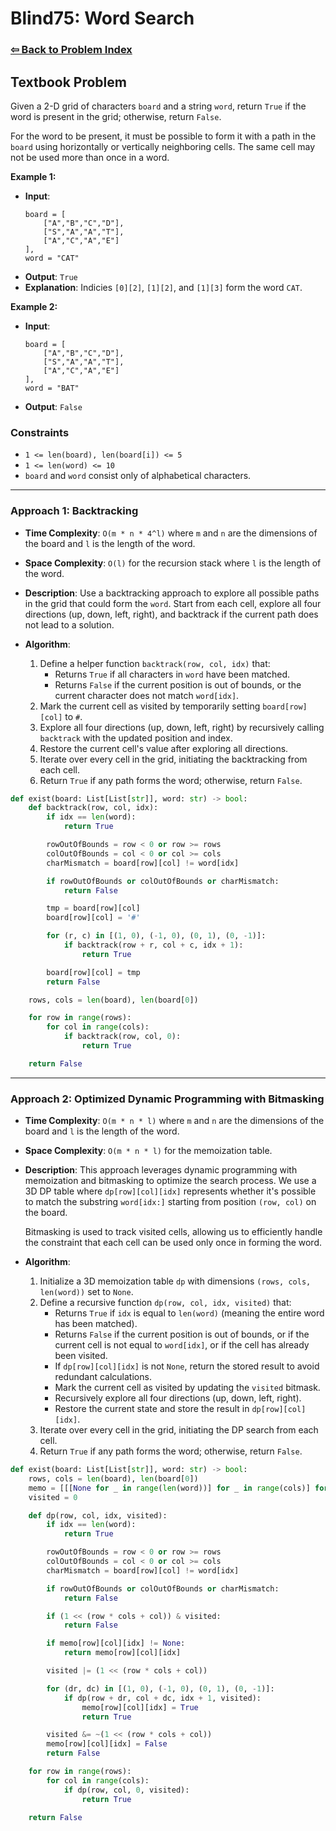 # Blind75: Word Search

### [⇦ Back to Problem Index](../../index.md)

## Textbook Problem

Given a 2-D grid of characters `board` and a string `word`, return `True` if the word is present in the grid; otherwise, return `False`.

For the word to be present, it must be possible to form it with a path in the `board` using horizontally or vertically neighboring cells. The same cell may not be used more than once in a word.

**Example 1:**

-   **Input**:
    ```
    board = [
    	["A","B","C","D"],
    	["S","A","A","T"],
    	["A","C","A","E"]
    ],
    word = "CAT"
    ```
-   **Output**: `True`
-   **Explanation**: Indicies `[0][2]`, `[1][2]`, and `[1][3]` form the word `CAT`.

**Example 2:**

-   **Input**:
    ```
    board = [
    	["A","B","C","D"],
    	["S","A","A","T"],
    	["A","C","A","E"]
    ],
    word = "BAT"
    ```
-   **Output**: `False`

### Constraints

-   `1 <= len(board), len(board[i]) <= 5`
-   `1 <= len(word) <= 10`
-   `board` and `word` consist only of alphabetical characters.

---

### Approach 1: Backtracking

-   **Time Complexity**: `O(m * n * 4^l)` where `m` and `n` are the dimensions of the board and `l` is the length of the word.
-   **Space Complexity**: `O(l)` for the recursion stack where `l` is the length of the word.
-   **Description**: Use a backtracking approach to explore all possible paths in the grid that could form the `word`. Start from each cell, explore all four directions (up, down, left, right), and backtrack if the current path does not lead to a solution.
-   **Algorithm**:

    1.  Define a helper function `backtrack(row, col, idx)` that:
        -   Returns `True` if all characters in `word` have been matched.
        -   Returns `False` if the current position is out of bounds, or the current character does not match `word[idx]`.
    2.  Mark the current cell as visited by temporarily setting `board[row][col]` to `#`.
    3.  Explore all four directions (up, down, left, right) by recursively calling `backtrack` with the updated position and index.
    4.  Restore the current cell's value after exploring all directions.
    5.  Iterate over every cell in the grid, initiating the backtracking from each cell.
    6.  Return `True` if any path forms the word; otherwise, return `False`.

```python
def exist(board: List[List[str]], word: str) -> bool:
	def backtrack(row, col, idx):
		if idx == len(word):
			return True

		rowOutOfBounds = row < 0 or row >= rows
		colOutOfBounds = col < 0 or col >= cols
		charMismatch = board[row][col] != word[idx]

		if rowOutOfBounds or colOutOfBounds or charMismatch:
			return False

		tmp = board[row][col]
		board[row][col] = '#'

		for (r, c) in [(1, 0), (-1, 0), (0, 1), (0, -1)]:
			if backtrack(row + r, col + c, idx + 1):
				return True

		board[row][col] = tmp
		return False

	rows, cols = len(board), len(board[0])

	for row in range(rows):
		for col in range(cols):
			if backtrack(row, col, 0):
				return True

	return False
```

---

### Approach 2: Optimized Dynamic Programming with Bitmasking

-   **Time Complexity**: `O(m * n * l)` where `m` and `n` are the dimensions of the board and `l` is the length of the word.
-   **Space Complexity**: `O(m * n * l)` for the memoization table.
-   **Description**: This approach leverages dynamic programming with memoization and bitmasking to optimize the search process. We use a 3D DP table where `dp[row][col][idx]` represents whether it's possible to match the substring `word[idx:]` starting from position `(row, col)` on the board.

    Bitmasking is used to track visited cells, allowing us to efficiently handle the constraint that each cell can be used only once in forming the word.

-   **Algorithm**:

    1. Initialize a 3D memoization table `dp` with dimensions `(rows, cols, len(word))` set to `None`.
    2. Define a recursive function `dp(row, col, idx, visited)` that:
        - Returns `True` if `idx` is equal to `len(word)` (meaning the entire word has been matched).
        - Returns `False` if the current position is out of bounds, or if the current cell is not equal to `word[idx]`, or if the cell has already been visited.
        - If `dp[row][col][idx]` is not `None`, return the stored result to avoid redundant calculations.
        - Mark the current cell as visited by updating the `visited` bitmask.
        - Recursively explore all four directions (up, down, left, right).
        - Restore the current state and store the result in `dp[row][col][idx]`.
    3. Iterate over every cell in the grid, initiating the DP search from each cell.
    4. Return `True` if any path forms the word; otherwise, return `False`.

```python
def exist(board: List[List[str]], word: str) -> bool:
	rows, cols = len(board), len(board[0])
	memo = [[[None for _ in range(len(word))] for _ in range(cols)] for _ in range(rows)]
	visited = 0

	def dp(row, col, idx, visited):
		if idx == len(word):
			return True

		rowOutOfBounds = row < 0 or row >= rows
		colOutOfBounds = col < 0 or col >= cols
		charMismatch = board[row][col] != word[idx]

		if rowOutOfBounds or colOutOfBounds or charMismatch:
			return False

		if (1 << (row * cols + col)) & visited:
			return False

		if memo[row][col][idx] != None:
			return memo[row][col][idx]

		visited |= (1 << (row * cols + col))

		for (dr, dc) in [(1, 0), (-1, 0), (0, 1), (0, -1)]:
			if dp(row + dr, col + dc, idx + 1, visited):
				memo[row][col][idx] = True
				return True

		visited &= ~(1 << (row * cols + col))
		memo[row][col][idx] = False
		return False

	for row in range(rows):
		for col in range(cols):
			if dp(row, col, 0, visited):
				return True

	return False
```
